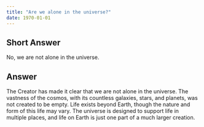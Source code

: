 ```yaml
---
title: "Are we alone in the universe?"
date: 1970-01-01
---
```


## Short Answer
No, we are not alone in the universe.

## Answer
The Creator has made it clear that we are not alone in the universe. The vastness of the cosmos, with its countless galaxies, stars, and planets, was not created to be empty. Life exists beyond Earth, though the nature and form of this life may vary. The universe is designed to support life in multiple places, and life on Earth is just one part of a much larger creation.

